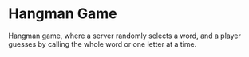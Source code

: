 # Hangman Game
Hangman game, where a server randomly selects a word, and a player guesses by calling the whole word or one letter at a time.
